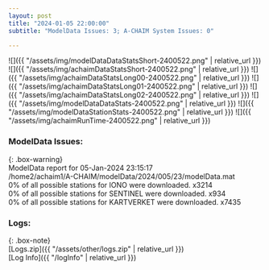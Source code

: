 ```yaml
---
layout: post
title: "2024-01-05 22:00:00"
subtitle: "ModelData Issues: 3; A-CHAIM System Issues: 0"

---
```


![]({{ "/assets/img/modelDataDataStatsShort-2400522.png" | relative_url }})
![]({{ "/assets/img/achaimDataStatsShort-2400522.png" | relative_url }})
![]({{ "/assets/img/achaimDataStatsLong00-2400522.png" | relative_url }})
![]({{ "/assets/img/achaimDataStatsLong01-2400522.png" | relative_url }})
![]({{ "/assets/img/achaimDataStatsLong02-2400522.png" | relative_url }})
![]({{ "/assets/img/modelDataDataStats-2400522.png" | relative_url }})
![]({{ "/assets/img/modelDataStationStats-2400522.png" | relative_url }})
![]({{ "/assets/img/achaimRunTime-2400522.png" | relative_url }})


### ModelData Issues:  
  
{: .box-warning}  
 ModelData report for 05-Jan-2024 23:15:17   
 /home2/achaim1/A-CHAIM/modelData/2024/005/23/modelData.mat   
 0% of all possible stations for IONO were downloaded. x3214   
 0% of all possible stations for SENTINEL were downloaded. x934   
 0% of all possible stations for KARTVERKET were downloaded. x7435   
  


### Logs:  
  
{: .box-note}  
[Logs.zip]({{ "/assets/other/logs.zip" | relative_url }})  
[Log Info]({{ "/logInfo" | relative_url }})  
